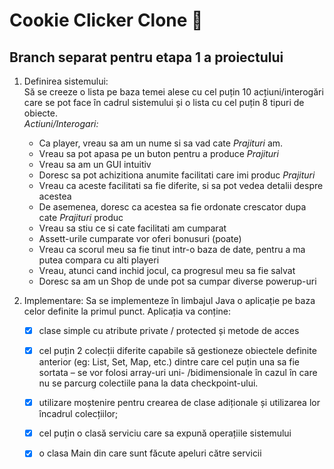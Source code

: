 # Cookie Clicker Clone 🍪
## Branch separat pentru etapa 1 a proiectului
1) Definirea sistemului:\
   Să se creeze o lista pe baza temei alese cu cel puțin 10 acțiuni/interogări care se pot face în cadrul sistemului și o lista cu cel puțin 8 tipuri de obiecte.\
   *Actiuni/Interogari:*
    - Ca player, vreau sa am un nume si sa vad cate *Prajituri* am.
    - Vreau sa pot apasa pe un buton pentru a produce *Prajituri*
    - Vreau sa am un GUI intuitiv
    - Doresc sa pot achizitiona anumite facilitati care imi produc *Prajituri*
    - Vreau ca aceste facilitati sa fie diferite, si sa pot vedea detalii despre acestea
    - De asemenea, doresc ca acestea sa fie ordonate crescator dupa cate *Prajituri* produc
    - Vreau sa stiu ce si cate facilitati am cumparat
    - Assett-urile cumparate vor oferi bonusuri (poate)
    - Vreau ca scorul meu sa fie tinut intr-o baza de date, pentru a ma putea compara cu alti playeri
    - Vreau, atunci cand inchid jocul, ca progresul meu sa fie salvat
    - Doresc sa am un Shop de unde pot sa cumpar diverse powerup-uri
2) Implementare:
   Sa se implementeze în limbajul Java o aplicație pe baza celor definite la primul punct. Aplicația va conține:

   - [X] clase simple cu atribute private / protected și metode de acces

   - [X] cel puțin 2 colecții diferite capabile să gestioneze obiectele definite anterior (eg: List, Set, Map, etc.) dintre care cel puțin una sa fie sortata – se vor folosi array-uri uni- /bidimensionale în cazul în care nu se parcurg colectiile pana la data checkpoint-ului.

   - [X] utilizare moștenire pentru crearea de clase adiționale și utilizarea lor încadrul colecțiilor;

   - [X] cel puțin o clasă serviciu care sa expună operațiile sistemului

   - [X] o clasa Main din care sunt făcute apeluri către servicii